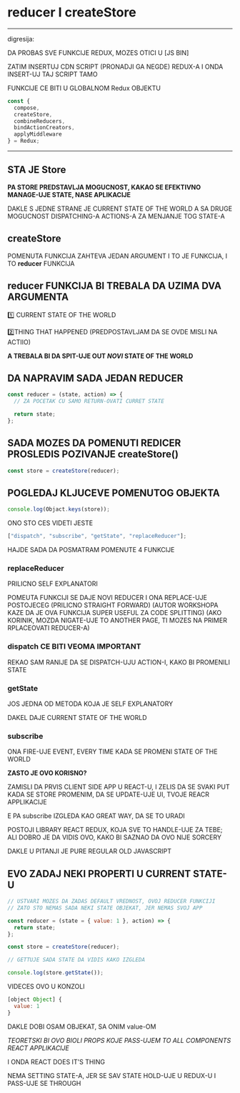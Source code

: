 # reducer I createStore

---

digresija:

DA PROBAS SVE FUNKCIJE REDUX, MOZES OTICI U [JS BIN]

ZATIM INSERTUJ CDN SCRIPT (PRONADJI GA NEGDE) REDUX-A I ONDA INSERT-UJ TAJ SCRIPT TAMO

FUNKCIJE CE BITI U GLOBALNOM Redux OBJEKTU

```javascript
const {
  compose,
  createStore,
  combineReducers,
  bindActionCreators,
  applyMiddleware
} = Redux;
```

---

## STA JE Store

**PA STORE PREDSTAVLJA MOGUCNOST, KAKAO SE EFEKTIVNO MANAGE-UJE STATE, NASE APLIKACIJE**

DAKLE S JEDNE STRANE JE CURRENT STATE OF THE WORLD A SA DRUGE MOGUCNOST DISPATCHING-A ACTIONS-A ZA MENJANJE TOG STATE-A

## createStore

POMENUTA FUNKCIJA ZAHTEVA JEDAN ARGUMENT I TO JE FUNKCIJA, I TO **reducer** FUNKCIJA

## reducer FUNKCIJA BI TREBALA DA UZIMA DVA ARGUMENTA

:one: CURRENT STATE OF THE WORLD

:two:THING THAT HAPPENED (PREDPOSTAVLJAM DA SE OVDE MISLI NA ACTIIO)

**A TREBALA BI DA SPIT-UJE OUT _NOVI_ STATE OF THE WORLD**

## DA NAPRAVIM SADA JEDAN REDUCER

```javascript
const reducer = (state, action) => {
  // ZA POCETAK CU SAMO RETURN-OVATI CURRET STATE

  return state;
};
```

## SADA MOZES DA POMENUTI REDICER PROSLEDIS POZIVANJE createStore()

```javascript
const store = createStore(reducer);
```

## POGLEDAJ KLJUCEVE POMENUTOG OBJEKTA

```javascript
console.log(Objact.keys(store));
```

ONO STO CES VIDETI JESTE

```javascript
["dispatch", "subscribe", "getState", "replaceReducer"];
```

HAJDE SADA DA POSMATRAM POMENUTE 4 FUNKCIJE

### replaceReducer

PRILICNO SELF EXPLANATORI

POMEUTA FUNKCIJI SE DAJE NOVI REDUCER I ONA REPLACE-UJE POSTOJECEG (PRILICNO STRAIGHT FORWARD) (AUTOR WORKSHOPA KAZE DA JE OVA FUNKCIJA SUPER USEFUL ZA CODE SPLITTING) (AKO KORINIK, MOZDA NIGATE-UJE TO ANOTHER PAGE, TI MOZES NA PRIMER RPLACEOVATI REDUCER-A)

### dispatch CE BITI VEOMA IMPORTANT

REKAO SAM RANIJE DA SE DISPATCH-UJU ACTION-I, KAKO BI PROMENILI STATE

### getState

JOS JEDNA OD METODA KOJA JE SELF EXPLANATORY

DAKEL DAJE CURRENT STATE OF THE WORLD

### subscribe

ONA FIRE-UJE EVENT, EVERY TIME KADA SE PROMENI STATE OF THE WORLD

**ZASTO JE OVO KORISNO?**

ZAMISLI DA PRVIS CLIENT SIDE APP U REACT-U, I ZELIS DA SE SVAKI PUT KADA SE STORE PROMENIM, DA SE UPDATE-UJE UI, TVOJE REACR APPLIKACIJE

E PA subscribe IZGLEDA KAO GREAT WAY, DA SE TO URADI

POSTOJI LIBRARY REACT REDUX, KOJA SVE TO HANDLE-UJE ZA TEBE; ALI DOBRO JE DA VIDIS OVO, KAKO BI SAZNAO DA OVO NIJE SORCERY

DAKLE U PITANJI JE PURE REGULAR OLD JAVASCRIPT

## EVO ZADAJ NEKI PROPERTI U CURRENT STATE-U

```javascript
// USTVARI MOZES DA ZADAS DEFAULT VREDNOST, OVOJ REDUCER FUNKCIJI
// ZATO STO NEMAS SADA NEKI STATE OBJEKAT, JER NEMAS SVOJ APP

const reducer = (state = { value: 1 }, action) => {
  return state;
};

const store = createStore(reducer);

// GETTUJE SADA STATE DA VIDIS KAKO IZGLEDA

console.log(store.getState());
```

VIDECES OVO U KONZOLI

```javascript
[object Object] {
  value: 1
}
```

DAKLE DOBI OSAM OBJEKAT, SA ONIM value-OM

_TEORETSKI BI OVO BIOLI PROPS KOJE PASS-UJEM TO ALL COMPONENTS REACT APPLIKACIJE_

I ONDA REACT DOES IT'S THING

NEMA SETTING STATE-A, JER SE SAV STATE HOLD-UJE U REDUX-U I PASS-UJE SE THROUGH

